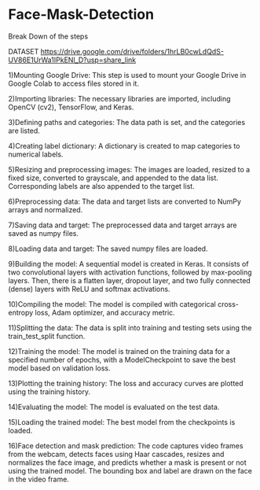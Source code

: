 # Face-Mask-Detection


Break Down of the steps


DATASET
https://drive.google.com/drive/folders/1hrLB0cwLdQdS-UV86E1UrWa1IPkENl_D?usp=share_link


1)Mounting Google Drive: This step is used to mount your Google Drive in Google Colab to access files stored in it.

2)Importing libraries: The necessary libraries are imported, including OpenCV (cv2), TensorFlow, and Keras.

3)Defining paths and categories: The data path is set, and the categories are listed.

4)Creating label dictionary: A dictionary is created to map categories to numerical labels.

5)Resizing and preprocessing images: The images are loaded, resized to a fixed size, converted to grayscale, and appended to the data list. Corresponding labels are also appended to the target list.

6)Preprocessing data: The data and target lists are converted to NumPy arrays and normalized.

7)Saving data and target: The preprocessed data and target arrays are saved as numpy files.

8)Loading data and target: The saved numpy files are loaded.

9)Building the model: A sequential model is created in Keras. It consists of two convolutional layers with activation functions, followed by max-pooling layers. Then, there is a flatten layer, dropout layer, and two fully connected (dense) layers with ReLU and softmax activations.

10)Compiling the model: The model is compiled with categorical cross-entropy loss, Adam optimizer, and accuracy metric.

11)Splitting the data: The data is split into training and testing sets using the train_test_split function.

12)Training the model: The model is trained on the training data for a specified number of epochs, with a ModelCheckpoint to save the best model based on validation loss.

13)Plotting the training history: The loss and accuracy curves are plotted using the training history.

14)Evaluating the model: The model is evaluated on the test data.

15)Loading the trained model: The best model from the checkpoints is loaded.

16)Face detection and mask prediction: The code captures video frames from the webcam, detects faces using Haar cascades, resizes and normalizes the face image, and predicts whether a mask is present or not using the trained model. The bounding box and label are drawn on the face in the video frame.
